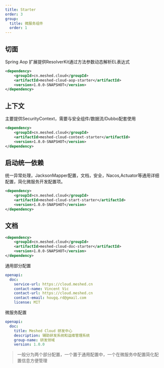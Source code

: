 ```yaml
---
title: Starter
order: 3
group:
  title: 微服务组件
  order: 1
---
```


## 切面
Spring Aop 扩展提供ResolverKit通过方法参数动态解析EL表达式
```xml
<dependency>
    <groupId>cn.meshed.cloud</groupId>
    <artifactId>meshed-cloud-aop-starter</artifactId>
    <version>1.0.0-SNAPSHOT</version>
</dependency>
```

## 上下文
主要提供SecurityContext，需要与安全组件/数据流/Dubbo配套使用
```xml
<dependency>
    <groupId>cn.meshed.cloud</groupId>
    <artifactId>meshed-cloud-context-starter</artifactId>
    <version>1.0.0-SNAPSHOT</version>
</dependency>
```

## 启动统一依赖
统一异常处理，JacksonMapper配置，文档，安全，Nacos,Actuator等通用详细配置，简化微服务开发配置项。
```xml
<dependency>
    <groupId>cn.meshed.cloud</groupId>
    <artifactId>meshed-cloud-start-starter</artifactId>
    <version>1.0.0-SNAPSHOT</version>
</dependency>
```

## 文档
```xml
<dependency>
    <groupId>cn.meshed.cloud</groupId>
    <artifactId>meshed-cloud-doc-starter</artifactId>
    <version>1.0.0-SNAPSHOT</version>
</dependency>
```

通用部分配置
```yaml
openapi:
  doc:
    service-url: https://cloud.meshed.cn
    contact-name: Vincent Vic
    contact-url: https://cloud.meshed.cn
    contact-email: hougq.rd@gmail.com
    license: MIT
```

微服务配置
```yaml
openapi:
  doc:
    title: Meshed Cloud 研发中心
    description: 辅助研发系统和运维管理系统
    group-name: 研发领域
    version: 1.0.0
```

> 一般分为两个部分配置，一个置于通用配置中，一个在微服务中配置简化配置信息方便管理
